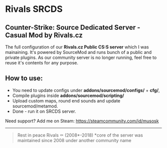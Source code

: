
# Rivals SRCDS

## Counter-Strike: Source Dedicated Server - Casual Mod by Rivals.cz

The full configuration of our **Rivals.cz Public CS:S server** which I was mainaining. It's powered by SourceMod and runs bunch of a public and private plugins. As our community server is no longer running, feel free to reuse it's contents for any purpose.

## How to use:
- You need to update configs under **addons/sourcemod/configs/** + **cfg/**, 
- Compile plugins inside **addons/sourcemod/scripting/** 
- Upload custom maps, round end sounds and update sourcemod/metamod. 
- Done - run it on SRCDS server.

Need support? Add me on Steam: https://steamcommunity.com/id/musosk

***

> Rest in peace Rivals ⚰️ (2008*-2018)
> *core of the server was maintained since 2008 under another community name